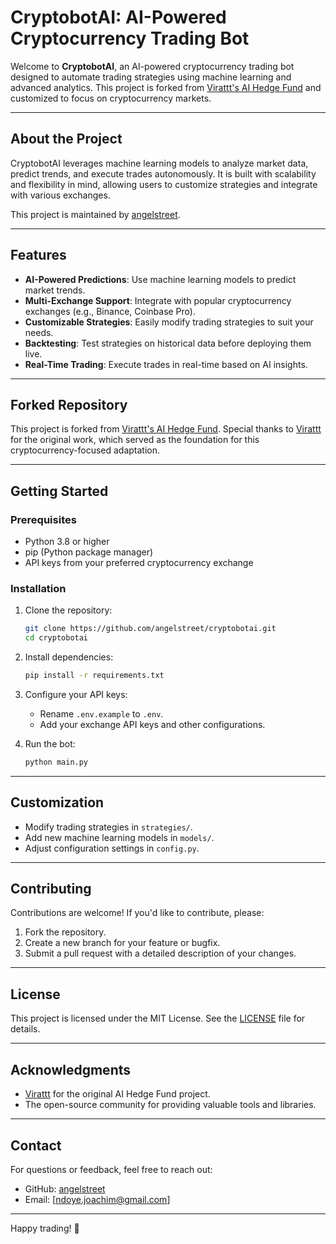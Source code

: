 # CryptobotAI: AI-Powered Cryptocurrency Trading Bot  

Welcome to **CryptobotAI**, an AI-powered cryptocurrency trading bot designed to automate trading strategies using machine learning and advanced analytics. This project is forked from [Virattt's AI Hedge Fund](https://github.com/virattt/ai-hedge-fund) and customized to focus on cryptocurrency markets.  

---

## **About the Project**  
CryptobotAI leverages machine learning models to analyze market data, predict trends, and execute trades autonomously. It is built with scalability and flexibility in mind, allowing users to customize strategies and integrate with various exchanges.  

This project is maintained by [angelstreet](https://github.com/angelstreet).  

---

## **Features**  
- **AI-Powered Predictions**: Use machine learning models to predict market trends.  
- **Multi-Exchange Support**: Integrate with popular cryptocurrency exchanges (e.g., Binance, Coinbase Pro).  
- **Customizable Strategies**: Easily modify trading strategies to suit your needs.  
- **Backtesting**: Test strategies on historical data before deploying them live.  
- **Real-Time Trading**: Execute trades in real-time based on AI insights.  

---

## **Forked Repository**  
This project is forked from [Virattt's AI Hedge Fund](https://github.com/virattt/ai-hedge-fund). Special thanks to [Virattt](https://github.com/virattt) for the original work, which served as the foundation for this cryptocurrency-focused adaptation.  

---

## **Getting Started**  

### **Prerequisites**  
- Python 3.8 or higher  
- pip (Python package manager)  
- API keys from your preferred cryptocurrency exchange  

### **Installation**  
1. Clone the repository:  
   ```bash
   git clone https://github.com/angelstreet/cryptobotai.git
   cd cryptobotai
   ```  

2. Install dependencies:  
   ```bash
   pip install -r requirements.txt
   ```  

3. Configure your API keys:  
   - Rename `.env.example` to `.env`.  
   - Add your exchange API keys and other configurations.  

4. Run the bot:  
   ```bash
   python main.py
   ```  

---

## **Customization**  
- Modify trading strategies in `strategies/`.  
- Add new machine learning models in `models/`.  
- Adjust configuration settings in `config.py`.  

---

## **Contributing**  
Contributions are welcome! If you'd like to contribute, please:  
1. Fork the repository.  
2. Create a new branch for your feature or bugfix.  
3. Submit a pull request with a detailed description of your changes.  

---

## **License**  
This project is licensed under the MIT License. See the [LICENSE](LICENSE) file for details.  

---

## **Acknowledgments**  
- [Virattt](https://github.com/virattt) for the original AI Hedge Fund project.  
- The open-source community for providing valuable tools and libraries.  

---

## **Contact**  
For questions or feedback, feel free to reach out:  
- GitHub: [angelstreet](https://github.com/angelstreet)  
- Email: [ndoye.joachim@gmail.com]  

---

Happy trading! 🚀